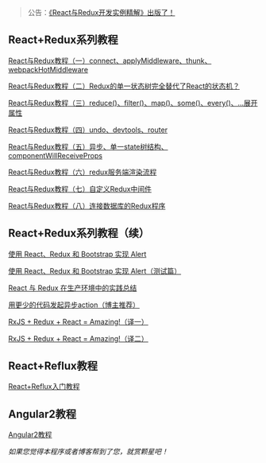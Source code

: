 > 公告：[《React与Redux开发实例精解》出版了！](https://lewis617.github.io/2016/11/20/r2-book/)

## React+Redux系列教程

 [React与Redux教程（一）connect、applyMiddleware、thunk、webpackHotMiddleware](https://lewis617.github.io/2016/01/19/r2-counter/)
 
 [React与Redux教程（二）Redux的单一状态树完全替代了React的状态机？](https://lewis617.github.io/2016/01/20/r2-state/)
 
 [React与Redux教程（三）reduce()、filter()、map()、some()、every()、...展开属性](https://lewis617.github.io/2016/01/21/r2-array/)
 
 [React与Redux教程（四）undo、devtools、router](https://lewis617.github.io/2016/01/26/r2-undo/)

 [React与Redux教程（五）异步、单一state树结构、componentWillReceiveProps](https://lewis617.github.io/2016/01/29/r2-async/)

 [React与Redux教程（六）redux服务端渲染流程](https://lewis617.github.io/2016/01/31/r2-ssr/)

 [React与Redux教程（七）自定义Redux中间件](https://lewis617.github.io/2016/02/02/r2-middleware/)

 [React与Redux教程（八）连接数据库的Redux程序](https://lewis617.github.io/2016/02/03/r2-database/)

## React+Redux系列教程（续）

 [使用 React、Redux 和 Bootstrap 实现 Alert](https://lewis617.github.io/2016/11/16/r2-bs-alert/)
 
 [使用 React、Redux 和 Bootstrap 实现 Alert（测试篇）](https://lewis617.github.io/2016/11/17/r2-bs-alert-test/)
 
 [React 与 Redux 在生产环境中的实践总结](https://lewis617.github.io/2016/11/26/opendata/)
 
 [用更少的代码发起异步action（博主推荐）](https://lewis617.github.io/2016/11/30/redux-amrc/)
 
 [RxJS + Redux + React = Amazing!（译一）](https://lewis617.github.io/2016/12/08/rxjs-redux-react-amazing-1/)
  
 [RxJS + Redux + React = Amazing!（译二）](https://lewis617.github.io/2016/12/09/rxjs-redux-react-amazing-2/)

## React+Reflux教程

[React+Reflux入门教程](https://lewis617.github.io/2016/01/13/react-reflux/)

## Angular2教程

[Angular2教程](https://github.com/lewis617/angular2-tutorial)

*如果您觉得本程序或者博客帮到了您，就赏颗星吧！*
